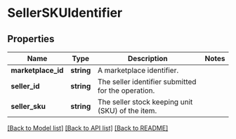 # SellerSKUIdentifier

## Properties
Name | Type | Description | Notes
------------ | ------------- | ------------- | -------------
**marketplace_id** | **string** | A marketplace identifier. | 
**seller_id** | **string** | The seller identifier submitted for the operation. | 
**seller_sku** | **string** | The seller stock keeping unit (SKU) of the item. | 

[[Back to Model list]](../README.md#documentation-for-models) [[Back to API list]](../README.md#documentation-for-api-endpoints) [[Back to README]](../README.md)


